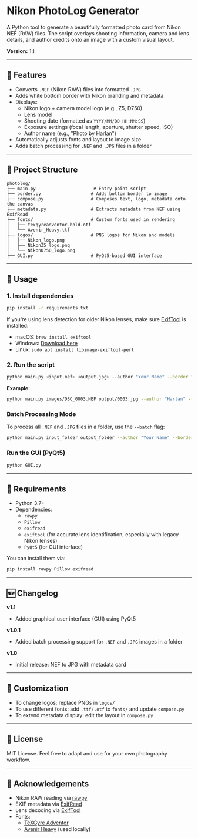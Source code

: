 # Nikon PhotoLog Generator

A Python tool to generate a beautifully formatted photo card from Nikon NEF (RAW) files. The script overlays shooting information, camera and lens details, and author credits onto an image with a custom visual layout.

**Version:** 1.1

---

## 📸 Features

- Converts `.NEF` (Nikon RAW) files into formatted `.JPG`
- Adds white bottom border with Nikon branding and metadata
- Displays:
  - Nikon logo + camera model logo (e.g., Z5, D750)
  - Lens model
  - Shooting date (formatted as `YYYY/MM/DD HH:MM:SS`)
  - Exposure settings (focal length, aperture, shutter speed, ISO)
  - Author name (e.g., "Photo by Harlan")
- Automatically adjusts fonts and layout to image size
- Adds batch processing for `.NEF` and `.JPG` files in a folder

---

## 🧱 Project Structure

```
photolog/
├── main.py                      # Entry point script
├── border.py                   # Adds bottom border to image
├── compose.py                  # Composes text, logo, metadata onto the canvas
├── metadata.py                 # Extracts metadata from NEF using ExifRead
├── fonts/                      # Custom fonts used in rendering
│   ├── texgyreadventor-bold.otf
│   └── Avenir_Heavy.ttf
├── logos/                      # PNG logos for Nikon and models
│   ├── Nikon_logo.png
│   ├── NikonZ5_logo.png
│   └── NikonD750_logo.png
├── GUI.py                      # PyQt5-based GUI interface
```

---

## 🚀 Usage

### 1. Install dependencies
```bash
pip install -r requirements.txt
```

If you're using lens detection for older Nikon lenses, make sure [ExifTool](https://exiftool.org/) is installed:

- macOS: `brew install exiftool`
- Windows: [Download here](https://exiftool.org/)
- Linux: `sudo apt install libimage-exiftool-perl`
  
### 2. Run the script
```bash
python main.py <input.nef> <output.jpg> --author "Your Name" --border "border mode:blur or basic"
```

**Example:**
```bash
python main.py images/DSC_0003.NEF output/0003.jpg --author "Harlan" --border "blur"
```

### Batch Processing Mode

To process all `.NEF` and `.JPG` files in a folder, use the `--batch` flag:

```bash
python main.py input_folder output_folder --author "Your Name" --border "blur" --batch
```

### Run the GUI (PyQt5)
```bash
python GUI.py
```

---

## 📝 Requirements
- Python 3.7+
- Dependencies:
  - `rawpy`
  - `Pillow`
  - `exifread`
  - `exiftool` (for accurate lens identification, especially with legacy Nikon lenses)
  - `PyQt5` (for GUI interface)

You can install them via:
```bash
pip install rawpy Pillow exifread
```

---

## 🆕 Changelog

**v1.1**
- Added graphical user interface (GUI) using PyQt5

**v1.0.1**
- Added batch processing support for `.NEF` and `.JPG` images in a folder

**v1.0**
- Initial release: NEF to JPG with metadata card

---

## 🧩 Customization
- To change logos: replace PNGs in `logos/`
- To use different fonts: add `.ttf/.otf` to `fonts/` and update `compose.py`
- To extend metadata display: edit the layout in `compose.py`

---

## 📄 License
MIT License. Feel free to adapt and use for your own photography workflow.

---

## 🙌 Acknowledgements
- Nikon RAW reading via [rawpy](https://pypi.org/project/rawpy/)
- EXIF metadata via [ExifRead](https://pypi.org/project/ExifRead/)
- Lens decoding via [ExifTool](https://exiftool.org/)
- Fonts:
  - [TeXGyre Adventor](https://www.gust.org.pl/projects/e-foundry/tex-gyre/adventor)
  - [Avenir Heavy](https://www.myfonts.com/fonts/linotype/avenir/) (used locally)
